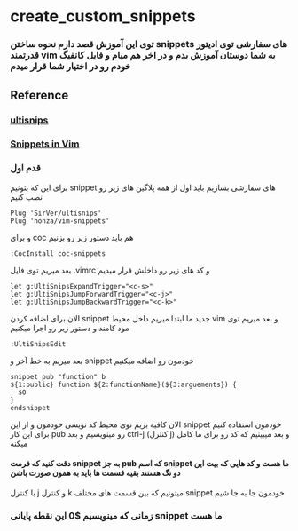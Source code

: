 # create_custom_snippets

### توی این آموزش قصد دارم نحوه ساختن snippets های سفارشی توی ادیتور قدرتمند vim به شما دوستان آموزش بدم و در اخر هم میام و فایل کانفیگ خودم رو در اختیار شما قرار میدم

## Reference

### [ultisnips](https://github.com/SirVer/ultisnips)

### [Snippets in Vim](https://blog.prismatik.com.au/snippets-in-vim-43cf2ad79000)

### قدم اول

برای این که بتونیم snippet های سفارشی بسازیم باید اول از همه پلاگین های زیر رو نصب کنیم

```
Plug 'SirVer/ultisnips'
Plug 'honza/vim-snippets'
```

و برای coc هم باید دستور زیر رو بزنیم

```
:CocInstall coc-snippets
```

بعد میریم توی فایل .vimrc و کد های زیر رو داخلش قرار میدیم

```
let g:UltiSnipsExpandTrigger="<c-s>"
let g:UltiSnipsJumpForwardTrigger="<c-j>"
let g:UltiSnipsJumpBackwardTrigger="<c-k>"
```

الان برای اضافه کردن snippet جدید ما ابتدا میریم داخل محیط vim و بعد میریم توی مود کامند و دستور زیر رو اجرا میکنیم

```
:UltiSnipsEdit
```

بعد میریم به خط آخر و snippet خودمون رو اضافه میکنیم

```
snippet pub "function" b
${1:public} function ${2:functionName}(${3:arguements}) {
  $0
}
endsnippet
```

الان کافیه بریم توی محیط کد نویسی خودمون و از این snippet خودمون استفاده کنیم برای این کار pub رو مینویسیم و بعد ctrl-j (کنترل j) و بعد میبینیم که کد رو برای ما کامل میکنه

#### دقت کنید که فرمت snippet به جز pub که اسم snippet ما هست و کد هایی که بیت این دو تگ هستند بقیه قسمت ها باید به همون صورت باشن

با کنترل j و کنترل k میتونیم که بین قسمت های مختلف snippet خودمون جا به جا شیم

### زمانی که مینویسیم $0 این نقطه پایانی snippet ما هست
